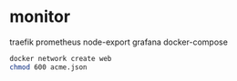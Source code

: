 # monitor
traefik prometheus node-export grafana docker-compose

```bash
docker network create web
chmod 600 acme.json
```